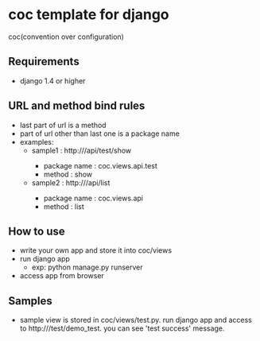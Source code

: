 # coc template for django
coc(convention over configuration)

## Requirements
* django 1.4 or higher

## URL and method bind rules
* last part of url is a method 
* part of url other than last one is a package name
* examples:
    * sample1 : http://<server name>/api/test/show
        * package name : coc.views.api.test
        * method : show
    * sample2 : http://<server name>/api/list
        * package name : coc.views.api
        * method : list

## How to use
* write your own app and store it into coc/views
* run django app
    * exp: python manage.py runserver
* access app from browser

## Samples
* sample view is stored in coc/views/test.py. run django app and access to http://<server name>/test/demo_test. you can see 'test success' message.

